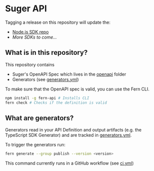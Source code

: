# Suger API

Tagging a release on this repository will update the:

- [Node.js SDK repo](https://github.com/fern-suger/suger-node)
- _More SDKs to come..._

## What is in this repository?

This repository contains

- Suger's OpenAPI Spec which lives in the [openapi](./fern/api/openapi/) folder
- Generators (see [generators.yml](./fern/api/generators.yml))

To make sure that the OpenAPI spec is valid, you can use the Fern CLI.

```bash
npm install -g fern-api # Installs CLI
fern check # Checks if the definition is valid
```

## What are generators?

Generators read in your API Definition and output artifacts (e.g. the TypeScript SDK Generator) and are tracked in [generators.yml](./fern/api/generators.yml).

To trigger the generators run:

```bash
fern generate --group publish --version <version>
```

This command currently runs in a GitHub workflow (see [ci.yml](.github/workflows/ci.yml#L32))
